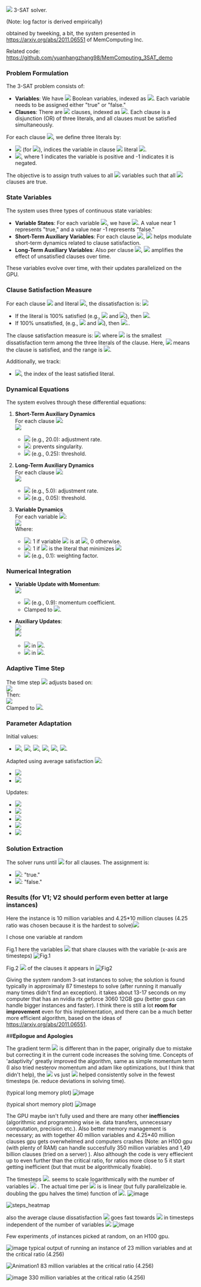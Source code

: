 <img src="https://latex.codecogs.com/gif.latex?O({n\over{\text{gpu\thinspace{size}}}}\log{n})"/> 3-SAT solver.

(Note: log factor is derived empirically)

obtained by tweeking, a bit, the system presented in https://arxiv.org/abs/2011.06551 of MemComputing Inc.

Related code: https://github.com/yuanhangzhang98/MemComputing_3SAT_demo 




### Problem Formulation

The 3-SAT problem consists of:

- **Variables**: We have <img src="https://latex.codecogs.com/gif.latex?N"/> Boolean variables, indexed as <img src="https://latex.codecogs.com/gif.latex?k=0,1,\dots,N-1"/>. Each variable needs to be assigned either "true" or "false."
- **Clauses**: There are <img src="https://latex.codecogs.com/gif.latex?M"/> clauses, indexed as <img src="https://latex.codecogs.com/gif.latex?m=0,1,\dots,M-1"/>. Each clause is a disjunction (OR) of three literals, and all clauses must be satisfied simultaneously.

For each clause <img src="https://latex.codecogs.com/gif.latex?m"/>, we define three literals by:
- <img src="https://latex.codecogs.com/gif.latex?\text{var}_{m,i}\in\{0,1,\dots,N-1\}"/> (for <img src="https://latex.codecogs.com/gif.latex?i=0,1,2"/>), indices the variable in clause <img src="https://latex.codecogs.com/gif.latex?m"/> literal <img src="https://latex.codecogs.com/gif.latex?i"/>.
- <img src="https://latex.codecogs.com/gif.latex?q_{m,i}\in\{-1,1\}"/>, where 1 indicates the variable is positive and -1 indicates it is negated.

The objective is to assign truth values to all <img src="https://latex.codecogs.com/gif.latex?N"/> variables such that all <img src="https://latex.codecogs.com/gif.latex?M"/> clauses are true.

### State Variables

The system uses three types of continuous state variables:
- **Variable States**: For each variable <img src="https://latex.codecogs.com/gif.latex?k"/>, we have <img src="https://latex.codecogs.com/gif.latex?v_k\in[-1,1]"/>. A value near 1 represents "true," and a value near -1 represents "false."
- **Short-Term Auxiliary Variables**: For each clause <img src="https://latex.codecogs.com/gif.latex?m"/>, <img src="https://latex.codecogs.com/gif.latex?x_{sm}^{(m)}\in[0,1]"/> helps modulate short-term dynamics related to clause satisfaction.
- **Long-Term Auxiliary Variables**: Also per clause <img src="https://latex.codecogs.com/gif.latex?m"/>, <img src="https://latex.codecogs.com/gif.latex?x_{lm}^{(m)}\in[1,10^4M]"/> amplifies the effect of unsatisfied clauses over time.

These variables evolve over time, with their updates parallelized on the GPU.

### Clause Satisfaction Measure

For each clause <img src="https://latex.codecogs.com/gif.latex?m"/> and literal <img src="https://latex.codecogs.com/gif.latex?i"/>, the dissatisfaction is:
<img src="https://latex.codecogs.com/gif.latex?t_{m,i}=1-q_{m,i}v_{\text{var}_{m,i}}"/>

- If the literal is 100% satisfied (e.g., <img src="https://latex.codecogs.com/gif.latex?q_{m,i}=1"/> and <img src="https://latex.codecogs.com/gif.latex?v_{\text{var}_{m,i}}\approx{1}"/>), then <img src="https://latex.codecogs.com/gif.latex?t_{m,i}\approx{0}"/>.
- If 100% unsatisfied, (e.g., <img src="https://latex.codecogs.com/gif.latex?q_{m,i}=1"/> and <img src="https://latex.codecogs.com/gif.latex?v_{\text{var}_{m,i}}\approx{-1}"/>), then <img src="https://latex.codecogs.com/gif.latex?t_{m,i}\approx{2}"/>..

The clause satisfaction measure is:
<img src="https://latex.codecogs.com/gif.latex?C_m=\frac{1}{2}\min_{i=0,1,2}t_{m,i}"/>
where <img src="https://latex.codecogs.com/gif.latex?min_{i=0,1,2}t_{m,i}"/> is the smallest dissatisfaction term among the three literals of the clause. Here, <img src="https://latex.codecogs.com/gif.latex?C_m=0"/> means the clause is satisfied, and the range is <img src="https://latex.codecogs.com/gif.latex?C_m\in[0,1]"/>.

Additionally, we track:
- <img src="https://latex.codecogs.com/gif.latex?i_m^*=\arg\min_{i=0,1,2}t_{m,i}"/>, the index of the least satisfied literal.

### Dynamical Equations

The system evolves through these differential equations:

1. **Short-Term Auxiliary Dynamics**  
   For each clause <img src="https://latex.codecogs.com/gif.latex?m"/>:  
   <img src="https://latex.codecogs.com/gif.latex?\frac{dx_{sm}^{(m)}}{dt}=\beta\left(x_{sm}^{(m)}+\epsilon\right)\sin^3\left(C_m-\gamma\right)"/>  
   - <img src="https://latex.codecogs.com/gif.latex?\beta"/> (e.g., 20.0): adjustment rate.  
   - <img src="https://latex.codecogs.com/gif.latex?\epsilon=0.001"/>: prevents singularity.  
   - <img src="https://latex.codecogs.com/gif.latex?\gamma"/> (e.g., 0.25): threshold.

2. **Long-Term Auxiliary Dynamics**  
   For each clause <img src="https://latex.codecogs.com/gif.latex?m"/>:  
   <img src="https://latex.codecogs.com/gif.latex?\frac{dx_{lm}^{(m)}}{dt}=\alpha\left(C_m-\delta\right)"/>  
   - <img src="https://latex.codecogs.com/gif.latex?\alpha"/> (e.g., 5.0): adjustment rate.  
   - <img src="https://latex.codecogs.com/gif.latex?\delta"/> (e.g., 0.05): threshold.

3. **Variable Dynamics**  
   For each variable <img src="https://latex.codecogs.com/gif.latex?k"/>:  
   <img src="https://latex.codecogs.com/gif.latex?\frac{dv_k}{dt}=\sum_{\overset{m=0}{\textbf{clauses}}}^{M-1}C_m\sum_{\overset{i=0}{\quad\textbf{literals}}}^{2}\mathbb{I}[\text{var}_{m,i}=k]q_{m,i}\left(\quad{}x_{lm}^{(m)}x_{sm}^{(m)}+\quad{}\mathbb{I}[i=i_m^*](1+\zeta{x}_{lm}^{(m)})(1-x_{sm}^{(m)})\quad{}\right)"/>  
   Where:  
   - <img src="https://latex.codecogs.com/gif.latex?\mathbb{I}[\text{var}_{m,i}=k]"/>: 1 if variable <img src="https://latex.codecogs.com/gif.latex?k"/> is at <img src="https://latex.codecogs.com/gif.latex?\text{var}_{m,i}"/>, 0 otherwise.
   -  <img src="https://latex.codecogs.com/gif.latex?\mathbb{I}[i=i_m^*]"/>: 1 if <img src="https://latex.codecogs.com/gif.latex?i"/> is the literal that minimizes <img src="https://latex.codecogs.com/gif.latex?C_m"/>
   - <img src="https://latex.codecogs.com/gif.latex?\zeta"/> (e.g., 0.1): weighting factor.

### Numerical Integration

- **Variable Update with Momentum**:  
  <img src="https://latex.codecogs.com/gif.latex?v_k(t+\Delta{t})=v_k(t)+\frac{dv_k}{dt}\Delta{t}+\mu\left(v_k(t)-v_k(t-\Delta{t})\right)"/>  
  - <img src="https://latex.codecogs.com/gif.latex?\mu"/> (e.g., 0.9): momentum coefficient.  
  - Clamped to <img src="https://latex.codecogs.com/gif.latex?[-1,1]"/>.

- **Auxiliary Updates**:  
  <img src="https://latex.codecogs.com/gif.latex?x_{sm}^{(m)}(t+\Delta{t})=x_{sm}^{(m)}(t)+\frac{dx_{sm}^{(m)}}{dt}\Delta{t}"/>  
  <img src="https://latex.codecogs.com/gif.latex?x_{lm}^{(m)}(t+\Delta{t})=x_{lm}^{(m)}(t)+\frac{dx_{lm}^{(m)}}{dt}\Delta{t}"/>  
  - <img src="https://latex.codecogs.com/gif.latex?x_{sm}^{(m)}"/> in <img src="https://latex.codecogs.com/gif.latex?[0,1]"/>.  
  - <img src="https://latex.codecogs.com/gif.latex?x_{lm}^{(m)}"/> in <img src="https://latex.codecogs.com/gif.latex?[1,10^4M]"/>.

### Adaptive Time Step

The time step <img src="https://latex.codecogs.com/gif.latex?\Delta{t}"/> adjusts based on:  
<img src="https://latex.codecogs.com/gif.latex?\text{max\_deriv}=\max\left(\max_k\left|\frac{dv_k}{dt}\right|,\max_m\left|\frac{dx_{sm}^{(m)}}{dt}\right|,\max_m\left|\frac{dx_{lm}^{(m)}}{dt}\right|\right)"/>  
Then:  
<img src="https://latex.codecogs.com/gif.latex?\Delta{t}=\begin{cases}\frac{0.5}{\text{max\_deriv}}&\text{if}\quad\text{max\_deriv}>0\\10^5&\text{if}\quad\text{max\_deriv}=0\end{cases}"/>  
Clamped to <img src="https://latex.codecogs.com/gif.latex?[2^{-7},10^5]"/>.

### Parameter Adaptation

Initial values:
- <img src="https://latex.codecogs.com/gif.latex?\alpha_0=5.0"/>, <img src="https://latex.codecogs.com/gif.latex?\beta_0=20.0"/>, <img src="https://latex.codecogs.com/gif.latex?\gamma_0=0.25"/>, <img src="https://latex.codecogs.com/gif.latex?\delta_0=0.05"/>, <img src="https://latex.codecogs.com/gif.latex?\zeta_0=0.1"/>, <img src="https://latex.codecogs.com/gif.latex?\mu_0=0.9"/>.

Adapted using average satisfaction <img src="https://latex.codecogs.com/gif.latex?\bar{C}=\frac{1}{M}\sum_m{C_m}"/>:
- <img src="https://latex.codecogs.com/gif.latex?\text{avg\_scale}=1+\max(0,\min(2.0,5.0\cdot(\bar{C}-0.1)))"/>
- <img src="https://latex.codecogs.com/gif.latex?\text{step\_factor}=\min(1.0,\frac{\text{step\_count}}{500})"/>

Updates:
- <img src="https://latex.codecogs.com/gif.latex?\alpha(t)=\alpha_0\cdot\text{avg\_scale}"/>
- <img src="https://latex.codecogs.com/gif.latex?\beta(t)=\beta_0\cdot\text{avg\_scale}"/>
- <img src="https://latex.codecogs.com/gif.latex?\gamma(t)=\gamma_0\cdot(1-0.3\cdot\text{step\_factor})"/>
- <img src="https://latex.codecogs.com/gif.latex?\zeta(t)=\zeta_0\cdot(1+\text{step\_factor})"/>
- <img src="https://latex.codecogs.com/gif.latex?\mu(t)=\min(0.95,0.8+0.1\cdot\text{step\_factor})"/>

### Solution Extraction

The solver runs until <img src="https://latex.codecogs.com/gif.latex?C_m<0.49"/> for all clauses. The assignment is:
- <img src="https://latex.codecogs.com/gif.latex?v_k>0"/>: "true."
- <img src="https://latex.codecogs.com/gif.latex?v_k\leq0"/>: "false."

### **Results** (for V1; V2 should perform even better at large instances)
Here the instance is 10 million variables and 4.25*10 million clauses (4.25 ratio was chosen because it is the hardest to solve)<img src="https://latex.codecogs.com/gif.latex?v_k"/>

I chose one variable at random

Fig.1 here the variables <img src="https://latex.codecogs.com/gif.latex?v"/> that share clauses with the variable (x-axis are timesteps)
![Fig.1](https://github.com/user-attachments/assets/6e90015d-2803-4b6d-b52b-181b64f30f80)

Fig.2 <img src="https://latex.codecogs.com/gif.latex?C_m"/> of the clauses it appears in
![Fig2](https://github.com/user-attachments/assets/ef6ecfc6-ebc7-4bf8-97a3-4a23a6730b6f)

Giving the system random 3-sat instances to solve; the solution is found typically in approximaly 87 timesteps to  solve (after running it manually many times didn't find an exception).
it takes about 13-17 seconds on my computer that has an nvidia rtx geforce 3060 12GB gpu (better gpus can handle bigger instances and faster). I think there is still a lot **room for improvement** even for this implementation, and there can be a much better more efficient algorithm, based on the ideas of https://arxiv.org/abs/2011.06551.

##**Epilogue and Apologies**

The gradient term <img src="https://latex.codecogs.com/gif.latex?G"/> is different than in the paper, originally due to mistake but correcting it in the current code increases the solving time. Concepts of 'adaptivity' greatly improved the algorithm, same as simple momentum term (I also tried nesterov momentum and adam like optimizations, but I think that didn't help), the <img src="https://latex.codecogs.com/gif.latex?\sin^3\left(C_m-\gamma\right)"/>  vs just <img src="https://latex.codecogs.com/gif.latex?C_m-\gamma"/> helped consistently solve in the fewest timesteps (ie. reduce deviations in solving time).

(typical long memory plot)
![image](https://github.com/user-attachments/assets/b63e8f92-b3b4-4286-b8da-effa72362282)


(typical short memory plot)
![image](https://github.com/user-attachments/assets/6ce7ab5d-355f-48c9-943d-91a9abc041e1)



The GPU maybe isn't fully used and there are many other **ineffiencies** (algorithmic and programming wise ie. data transfers, unnecessary computation, precision etc.). Also better memory management is necessary;  as with together 40 million variables and 4.25*40 million clauses gpu gets overwhelmed and computers crashes (Note: an  H100 gpu (with plenty of RAM) can handle succesfully 350 million variables and 1,49 billion clauses (tried on a server) ). Also although the code is very effiecient up to even further than the critical ratio, for ratios more close to 5 it start getting inefficient (but that must be  algorithmically fixable).

The timesteps <img src="https://latex.codecogs.com/gif.latex?\Delta{t}"/>.
 seems to scale logarithmically with the number of variables <img src="https://latex.codecogs.com/gif.latex?N"/> . The actual time per <img src="https://latex.codecogs.com/gif.latex?\Delta{t}"/> is is linear (but fully parallelizable ie. doubling the gpu halves the time) function of <img src="https://latex.codecogs.com/gif.latex?N"/>. 
![image](https://github.com/user-attachments/assets/f4fc0fac-0256-46ba-93c1-5ba2da5c027a)

![steps_heatmap](https://github.com/user-attachments/assets/b59649ae-f766-4a1a-9e55-9e5d112591df)

also the average clause dissatisfaction <img src="https://latex.codecogs.com/gif.latex?\bar{C_m}"/> goes fast towards <img src="https://latex.codecogs.com/gif.latex?0"/> in timesteps independent of the number of variables <img src="https://latex.codecogs.com/gif.latex?N"/>
![image](https://github.com/user-attachments/assets/abdcfe93-6cf9-4127-8598-08941cbfec08) 

Few experiments ,of instances picked at random, on an H100 gpu.

![image](https://github.com/user-attachments/assets/cea76b03-96dd-431f-9299-20dd64ac524e)
typical output of running an instance of 23 million variables and at the critical ratio (4.256) 

![Animation1](https://github.com/user-attachments/assets/8bd9137b-adf1-4b77-bdbf-0697f136d58a)
83 million variables at the critical ratio (4.256)

![image](https://github.com/user-attachments/assets/48dce0f1-6559-44db-936a-a060b5c66e18)
330 million variables at the critical ratio (4.256)

